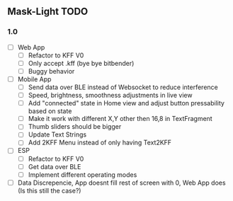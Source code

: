 ## Mask-Light TODO

### 1.0
- [ ] Web App
  - [ ] Refactor to KFF V0
  - [ ] Only accept .kff (bye bye bitbender)
  - [ ] Buggy behavior 
- [ ] Mobile App
  - [ ] Send data over BLE instead of Websocket to reduce interference
  - [ ] Speed, brightness, smoothness adjustments in live view
  - [ ] Add "connected" state in Home view and adjust button pressability based on state
  - [ ] Make it work with different X,Y other then 16,8 in TextFragment
  - [ ] Thumb sliders should be bigger
  - [ ] Update Text Strings 
  - [ ] Add 2KFF Menu instead of only having Text2KFF
- [ ] ESP
  - [ ] Refactor to KFF V0
  - [ ] Get data over BLE
  - [ ] Implement different operating modes
- [ ] Data Discrepencie, App doesnt fill rest of screen with 0, Web App does (Is this still the case?)